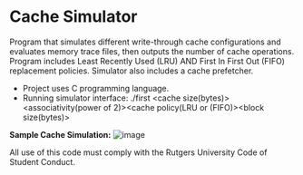 # Cache Simulator
Program that simulates different write-through cache configurations and evaluates memory trace files, then outputs the number of cache operations. Program includes Least Recently Used (LRU) AND First In First Out (FIFO) replacement policies. Simulator also includes a cache prefetcher.   

* Project uses C programming language.
* Running simulator interface: ./first <cache size(bytes)><associativity(power of 2)><cache policy(LRU or (FIFO)><block size(bytes)><memory trace file>


**Sample Cache Simulation:**
![image](https://user-images.githubusercontent.com/39894720/50580644-36f03e00-0e1f-11e9-9d99-51dc1600814f.png)

All use of this code must comply with the Rutgers University Code of Student Conduct.
